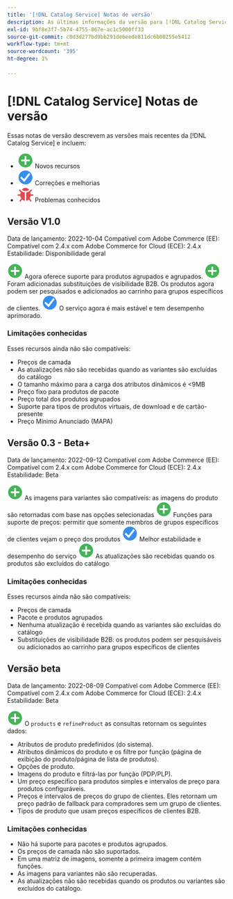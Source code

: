 ```yaml
---
title: '[!DNL Catalog Service] Notas de versão'
description: As últimas informações da versão para [!DNL Catalog Service] para Adobe Commerce.
exl-id: 9bf8e3f7-5b74-4755-867e-ac1c5000ff33
source-git-commit: c0d3d277bd9bb291de6eede811dc6b00255e5412
workflow-type: tm+mt
source-wordcount: '395'
ht-degree: 1%

---
```


# [!DNL Catalog Service] Notas de versão

Essas notas de versão descrevem as versões mais recentes da [!DNL Catalog Service] e incluem:

* ![Novo](../assets/new.svg) Novos recursos
* ![Correção](../assets/fix.svg) Correções e melhorias
* ![Bug](../assets/bug.svg) Problemas conhecidos

## Versão V1.0

Data de lançamento: 2022-10-04 Compatível com Adobe Commerce (EE): Compatível com 2.4.x com Adobe Commerce for Cloud (ECE): 2.4.x Estabilidade: Disponibilidade geral

![Novo](../assets/new.svg) Agora oferece suporte para produtos agrupados e agrupados.
![Novo](../assets/new.svg) Foram adicionadas substituições de visibilidade B2B. Os produtos agora podem ser pesquisados e adicionados ao carrinho para grupos específicos de clientes.
![Correção](../assets/fix.svg) O serviço agora é mais estável e tem desempenho aprimorado.

### Limitações conhecidas

Esses recursos ainda não são compatíveis:

* Preços de camada
* As atualizações não são recebidas quando as variantes são excluídas do catálogo
* O tamanho máximo para a carga dos atributos dinâmicos é &lt;9MB
* Preço fixo para produtos de pacote
* Preço total dos produtos agrupados
* Suporte para tipos de produtos virtuais, de download e de cartão-presente
* Preço Mínimo Anunciado (MAPA)

## Versão 0.3 - Beta+

Data de lançamento: 2022-09-12 Compatível com Adobe Commerce (EE): Compatível com 2.4.x com Adobe Commerce for Cloud (ECE): 2.4.x Estabilidade: Beta

![Novo](../assets/new.svg) As imagens para variantes são compatíveis: as imagens do produto são retornadas com base nas opções selecionadas
![Novo](../assets/new.svg) Funções para suporte de preços: permitir que somente membros de grupos específicos de clientes vejam o preço dos produtos
![Correção](../assets/fix.svg) Melhor estabilidade e desempenho do serviço
![Novo](../assets/new.svg) As atualizações são recebidas quando os produtos são excluídos do catálogo

### Limitações conhecidas

Esses recursos ainda não são compatíveis:

* Preços de camada
* Pacote e produtos agrupados
* Nenhuma atualização é recebida quando as variantes são excluídas do catálogo
* Substituições de visibilidade B2B: os produtos podem ser pesquisáveis ou adicionados ao carrinho para grupos específicos de clientes

## Versão beta

Data de lançamento: 2022-08-09 Compatível com Adobe Commerce (EE): Compatível com 2.4.x com Adobe Commerce for Cloud (ECE): 2.4.x Estabilidade: Beta

![Novo](../assets/new.svg) O `products` e `refineProduct` as consultas retornam os seguintes dados:

* Atributos de produto predefinidos (do sistema).
* Atributos dinâmicos do produto e os filtre por função (página de exibição do produto/página de lista de produtos).
* Opções de produto.
* Imagens do produto e filtrá-las por função (PDP/PLP).
* Um preço específico para produtos simples e intervalos de preço para produtos configuráveis.
* Preços e intervalos de preços do grupo de clientes. Eles retornam um preço padrão de fallback para compradores sem um grupo de clientes.
* Tipos de produto que usam preços específicos de clientes B2B.

### Limitações conhecidas

* Não há suporte para pacotes e produtos agrupados.
* Os preços de camada não são suportados.
* Em uma matriz de imagens, somente a primeira imagem contém funções.
* As imagens para variantes não são recuperadas.
* As atualizações não são recebidas quando os produtos ou variantes são excluídos do catálogo.
